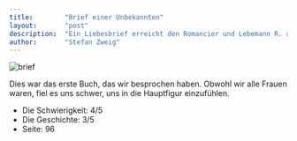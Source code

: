 ```yaml
---
title:        "Brief einer Unbekannten"
layout:       "post"
description:  "Ein Liebesbrief erreicht den Romancier und Lebemann R. an seinem einundvierzigsten Geburtstag – die leidenschaftliche Lebensbeichte einer Frau, deren Lebensmittelpunkt er war."
author:       "Stefan Zweig"
---
```

![brief](https://i.gr-assets.com/images/S/compressed.photo.goodreads.com/books/1172512508l/182185.jpg "Brief")

Dies war das erste Buch, das wir besprochen haben.
Obwohl wir alle Frauen waren, fiel es uns schwer, uns in die Hauptfigur einzufühlen. 

* Die Schwierigkeit: 4/5 
* Die Geschichte: 3/5
* Seite: 96
 
